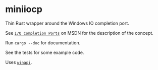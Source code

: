 # miniiocp

Thin Rust wrapper around the Windows IO completion port.

See [`I/O Completion Ports`](https://docs.microsoft.com/en-us/windows/win32/fileio/i-o-completion-ports) on MSDN for the description of the concept.

Run `cargo --doc` for documentation.

See the tests for some example code.

Uses [`winapi`](https://docs.rs/winapi/*/winapi/).